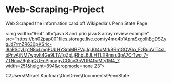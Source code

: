 # Web-Scraping-Project
Web Scraped the information card off Wikipedia's Penn State Page

<img width=“964” alt=“java 8 and prio java 8  array review example” src=“https://bn02pap001files.storage.live.com/y4mq4b1ApmSxgolhEgDS7_ygJd7rmZR630pKS4c-I8aRScyLp1N8oLmqPUbHYSraMBFVqJqJG4oMrkB9n1GQV6o_FzBuuVlT4sLbPnvAjNM7wpvlt4Ge9LTATgZpLjRhbL6JLHTLXRmsu3pA7Cr1wg_7-7TNnoZ9g5gQUEoPjpovgyCGIcv35VDR4fkiMty1M4_?width=251&height=894&cropmode=none 23”>

C:\Users\Mikael Kaufman\OneDrive\Documents\PennState
